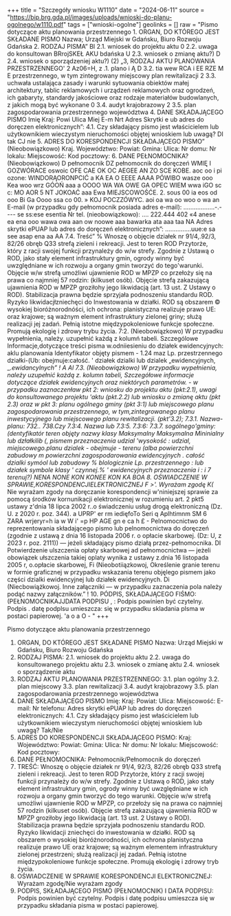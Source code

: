 +++
title = "Szczegóły wniosku W1110"
date = "2024-06-11"
source = "https://bip.brg.gda.pl/images/uploads/wnioski-do-planu-ogolnego/w1110.pdf"
tags = ["wnioski-ogolne"]
geolinks = []
raw = "Pismo dotyczące aktu planowania przestrzennego 1. ORGAN, DO KTÓREGO JEST SKŁADANE PISMO Nazwa; Urząd Miejski w Gdańsku, Biuro Rozwoju Gdańska 2. RODZAJ PISMA” BI 2.1. wniosek do projektu aktu 0 2.2. uwaga do konsultowan BRrojSKEŁ AKU bdańska U 2.3. wniosek o zmianę aktu?) D 2.4. wniosek o sporządzeniej aktu?) (2) „3, RODZAJ AKTU PLANOWANIA PRZESTRZENNEGO' 2 Az06=H, z .1. plano i Ą D 3.2. tia wew RCA i EE RZE M E przestrzennego, w tym zintegrowany miejscowy plan rewitalizacji 2 3.3. uchwała ustalająca zasady i warunki sytuowania obiektów małej architektury, tablic reklamowych i urządzeń reklamowych oraz ogrodzeń, ich gabaryty, standardy jakościowe oraz rodzaje materiałów budowlanych, z jakich mogą być wykonane 0 3.4. audyt krajobrazowy 2 3.5. plan zagospodarowania przestrzennego województwa 4. DANE SKŁADAJĄCEGO PISMO Imię Kraj: Powi Ulica Miej E-m Nrt Adres Skrytki e ub adres do doręczen elektronicznych”: 4.1. Czy składający pismo jest właścicielem lub użytkownikiem wieczystym nieruchomości objętej wnioskiem lub uwagą? DI tak CJ nie 5. ADRES DO KORESPONDENCJI SKŁADAJĄCEGO PISMO” (Nieobowiązkowo) Kraj. Województwo: Powiat: Gmina: Ulica: Nr domu: Nr lokalu: Miejscowość: Kod pocztowy: 6. DANE PEŁNOMOCNIKA? (Nieobowiązkowo) D pełnomocnik DZ pełnomocnik do doręczeń WMIĘ I GOZWÓRACE oswoic OFE CAE OK OC AEGEE AN ZO SCE KOBE. aoc oo i pi ozone: WINDORĄORONPCIĆ a KA EA O EEEE AAAA PÓWIBO wasze ooo Kea woo wrz GÓOŃ aaa a OOOO WA WA OWE GA OPEC WIEM wwa iGO sc c: MO AOR 5 NT JOKOAĆ aaa Ewa MIEJSCOWOŚĆE. 2. sous 00 ia eos od ooo Bi Ga Oooo ssa co 00. » KOJ POCZZÓWYC. aoi oa wa oo woo o wa an E-mail (w przypadku gdy pełnomocnik posiada adres e-mail): ..................-.---- se ss:ese esentia Nr tel. (nieobowiązkowo): .... 222.444 402 «4 anese ea ena ooo wawa owa aan ow noowe aaa bawarka ata aaa taa NA Adres skrytki ePUAP lub adres do doręczeń elektronicznych”: ...............uue:e sa see asap ena aa AA 7.4. Treść” %  Wnoszę o objęcie działek nr 91/4,.92/3, 82/26 obręb Q33 strefą zieleni i rekreacji. Jest to teren ROD Przytorże, który z racji swojej funkcji przynależy do w/w strefy. Zgodnie z Ustawą o ROD, jako stały element infrastruktury gmin, ogrody winny być uwzględniane w ich rozwoju a organy gmin tworzyć do tego'warunki. Objęcie w/w strefą umożliwi ujawnienie ROD w MPZP co przełoży się na prawa co najmniej 57 rodzin: (kilkuset osób). Objęcie strefą zakazującą ujawnienia ROD w MPZP groziłohy jego likwidacją (art. 13 ust. Z Ustawy o ROD). Stabilizacja prawna będzie sprzyjała podnoszeniu standardu ROD. Ryzyko likwidacjłzniechęci do Inwestowania w działki. ROD są obszarem © wysokiej bioróżnorodnóści, ich ochrona: planistyczna realizuje prawo UE: oraz krajowe; są ważnym element infrastruktury zielonej griny; służą realizacji jej zadań. Pełnią istotne międzypokoleniowe funkcje społeczne. Promują ekologię i zdrowy trybu życia. 7:2. (Nieobowiązkowo) W przypadku wypełnienia, należy. uzupełnić każdą z kolumń tabeli. Szczególowe Informacje,dotyczące treści pisma w.odniiesieniu do działek ewidencyjnych:  aklu planowania  Identyfikator objęty pismem - 1.24 maz Lp.  przestrzennego działki-(Ub: obejmuje:całość.  ' działek dzialki lub dzialek „ewidencyjnych, ___.ewidancylnych” ! A  Al 7.3. (Nieobowiązkowo) W przypadku wypełnienia, należy uzupełnić każdą z. kolumn tabeli, Szczegółowe informacje dotyczące działek ewidencyjnych oraz niektórych parametrów. - w przypadku zaznaczenław pkt 2: wniosku do projektu aktu (pkt:2.1), uwagi do konsultowanego projektu 'aktu (pkt.2.2) lub wniosku o zmianę aktu (pkt 2.3) oraz w pkt 3: planu ogólnego gminy (pkt 3:1) lub miejscowego planu zagospodarowania przestrzennego, w tym,zintegrowanego planu inwestycyjnego lub miejscowego planu rewitalizacji. (pkt'3.2); 7.3.1. Nazwa-planu: 732..   738.Czy  7.3:4. Nazwa lub 7.3:5. 7.3:6: 7.3.7. sogólnego'gminy:   (dentyfikatór  teren objęty  nazwy klasy Maksymalny  Maksymalna Mininialny lub  dzłałkilib (, pismem  przeznaczenia udzial 'wysokość : udzial, miejscowego.planu  dzialek -  obejmuje  - terenu (alba powierzchni  zabudowy m  powierzchni  zagospodarowania  ewidencyjnych . całość dzialki symóol lub zabudowy % blologicznie Lp. przestrzennego : lub działek symbole klasy '  czynnej.% '  ewidencyjnych  przeznaczenia i : i 7 terenuj?) NENA NONE KON KONEE KON KA BOA 8. OŚWIADCZENIE W SPRAWIE,KORESPONDENCJIELEKTRONICZNEJ F_  >'.  Wyrażam zgodę K(_ Nie wyrażam zgody na doręczanie korespondencji w'niniejszej sprawie za pomocą środków kornunikacji elektronicznej w rozumieniu art. 2 pkt5 ustawy z'dnia 18 lipca 2002 r..o świadczeniu usług drogą elektroniczną (Dz. U. z 2020 r. poz. 344). a UPRP'  er rm iedięfoTo Seri q Aplhtimnm SM 6 ZARA wrjeryr=h ia w W i' =p HP AGE gn e ca h £ - Pelnomocnictwo do reprezentowania składającego pismo lub pelnomocnictwa do doręczeń (zgodnie z ustawą z dnia 16 listopada 2006 r. o opłacie skarbowej. (Dz: U, z 2023 r. poz. 2111)) — jeżeli składający pismo działą przez-pełnomocnika. DI Potwierdzenie ulszczenia opłaty skarbowej ad pełnomocnictwa — jeżeli obowiązek ułszczenia takiej oplaty wynika z ustawy z.dnia 16 listopada 2005 r, o.opłacie skarbowej,  Fi (Nieobotiiązkowoj, Określenie granie terenu w formie graficznej w przypadku wskazania terenu objęlego pismem jako części dzialki ewidencyjnej lub działek ewidencyjnych. Di (Niecbowiążkowoj. Inne załączniki — w przypadku zaznaczenia pola należy podąć nazwy załączników.” ! 10. PÓDPIS, SKŁADAJĄCEGO FIŚMO:(PEŁNOMOCNIKAJJDATA PODPISU ,  : Podpis powinien być czytelny. Podpis . datę podplsu umieszcza: się w przypadku skladania plsma w postaci papierowej. 'a o a  O - "
+++

Pismo dotyczące aktu planowania przestrzennego
1. ORGAN, DO KTÓREGO JEST SKŁADANE PISMO
Nazwa: Urząd Miejski w Gdańsku, Biuro Rozwoju Gdańska
2. RODZAJ PISMA:
2.1. wniosek do projektu aktu
2.2. uwaga do konsultowanego projektu aktu
2.3. wniosek o zmianę aktu
2.4. wniosek o sporządzenie aktu
3. RODZAJ AKTU PLANOWANIA PRZESTRZENNEGO:
3.1. plan ogólny
3.2. plan miejscowy
3.3. plan rewitalizacji
3.4. audyt krajobrazowy
3.5. plan zagospodarowania przestrzennego województwa
4. DANE SKŁADAJĄCEGO PISMO
Imię:
Kraj:
Powiat:
Ulica:
Miejscowość:
E-mail:
Nr telefonu:
Adres skrytki ePUAP lub adres do doręczeń elektronicznych:
4.1. Czy składający pismo jest właścicielem lub użytkownikiem wieczystym nieruchomości objętej wnioskiem lub uwagą?
Tak/Nie
5. ADRES DO KORESPONDENCJI SKŁADAJĄCEGO PISMO:
Kraj:
Województwo:
Powiat:
Gmina:
Ulica:
Nr domu:
Nr lokalu:
Miejscowość:
Kod pocztowy:
6. DANE PEŁNOMOCNIKA:
Pełnomocnik/Pełnomocnik do doręczeń
7. TREŚĆ:
Wnoszę o objęcie działek nr 91/4, 92/3, 82/26 obręb Q33 strefą zieleni i rekreacji. Jest to teren ROD Przytorże, który z racji swojej funkcji przynależy do w/w strefy. Zgodnie z Ustawą o ROD, jako stały element infrastruktury gmin, ogrody winny być uwzględniane w ich rozwoju a organy gmin tworzyć do tego warunki. Objęcie w/w strefą umożliwi ujawnienie ROD w MPZP, co przełoży się na prawa co najmniej 57 rodzin (kilkuset osób). Objęcie strefą zakazującą ujawnienia ROD w MPZP groziłoby jego likwidacją (art. 13 ust. 2 Ustawy o ROD). Stabilizacja prawna będzie sprzyjała podnoszeniu standardu ROD. Ryzyko likwidacji zniechęci do inwestowania w działki.
ROD są obszarem o wysokiej bioróżnorodności, ich ochrona planistyczna realizuje prawo UE oraz krajowe; są ważnym elementem infrastruktury zielonej przestrzeni; służą realizacji jej zadań. Pełnią istotne międzypokoleniowe funkcje społeczne. Promują ekologię i zdrowy tryb życia.
8. OŚWIADCZENIE W SPRAWIE KORESPONDENCJI ELEKTRONICZNEJ:
Wyrażam zgodę/Nie wyrażam zgody
9. PODPIS, SKŁADAJĄCEGO PISMO (PEŁNOMOCNIK) I DATA PODPISU:
Podpis powinien być czytelny. Podpis i datę podpisu umieszcza się w przypadku składania pisma w postaci papierowej.


